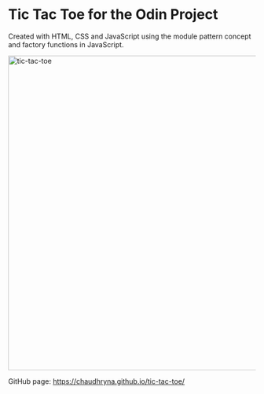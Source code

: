 # Tic Tac Toe for the Odin Project

Created with HTML, CSS and JavaScript using the module pattern concept and factory functions in JavaScript.

<img width="640" alt="tic-tac-toe" src="https://user-images.githubusercontent.com/19597150/211310899-dd128233-684f-49a4-ba03-8b886239e520.png">


GitHub page: https://chaudhryna.github.io/tic-tac-toe/
